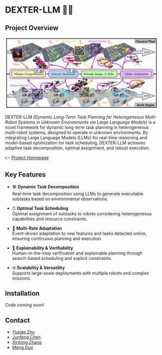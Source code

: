 # DEXTER-LLM 🚀🤖

## Project Overview

![image](docs/static/images/the-first-figure.jpg)

DEXTER-LLM *(Dynamic Long-Term Task Planning for Heterogeneous Multi-Robot Systems in Unknown Environments via Large Language Models)* is a novel framework for dynamic long-term task planning in heterogeneous multi-robot systems, designed to operate in unknown environments. By integrating Large Language Models (LLMs) for real-time reasoning and model-based optimization for task scheduling, DEXTER-LLM achieves adaptive task decomposition, optimal assignment, and robust execution.

👉 [Project Homepage](https://tcxm.github.io/DEXTER-LLM/)

## Key Features

- 🛠️ **Dynamic Task Decomposition**  
  Real-time task decomposition using LLMs to generate executable subtasks based on environmental observations.
  
- ⏰ **Optimal Task Scheduling**  
  Optimal assignment of subtasks to robots considering heterogeneous capabilities and resource constraints.
  
- 🔁 **Multi-Rate Adaptation**  
  Event-driven adaptation to new features and tasks detected online, ensuring continuous planning and execution.
  
- 📝 **Explainability & Verifiability**  
  Human-in-the-loop verification and explainable planning through search-based scheduling and explicit constraints.
  
- 🌐 **Scalability & Versatility**  
  Supports large-scale deployments with multiple robots and complex missions.

## Installation

Code coming soon!

## Contact

- [Yuxiao Zhu](mailto:yuxiao.zhu@dukekunshan.edu.cn)
- [Junfeng Chen](mailto:chenjunfeng@stu.pku.edu.cn)
- [Xintong Zhang](mailto:xintong.zhang@dukekunshan.edu.cn)
- [Meng Guo](mailto:meng.guo@pku.edu.cn)
